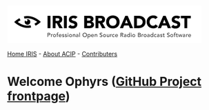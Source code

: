 ![IRIS Broadcast](../logo-iris.png)

[Home IRIS](../README.md) - [About ACIP](../README_ABOUT.md) - [Contributers](../README_CONTRIBUTERS.md)

# Welcome Ophyrs ([GitHub Project frontpage](http://github.com/irisbroadcast))

